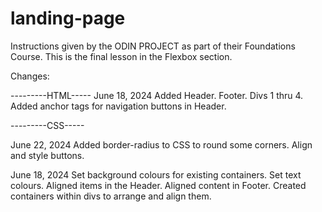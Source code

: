 # landing-page

Instructions given by the ODIN PROJECT as part of their Foundations Course.
This is the final lesson in the Flexbox section.

Changes:

---------HTML-----
June 18, 2024
Added Header. Footer. Divs 1 thru 4.
Added anchor tags for navigation buttons in Header.

---------CSS-----

June 22, 2024
Added border-radius to CSS to round some corners.
Align and style buttons.


June 18, 2024
Set background colours for existing containers.
Set text colours.
Aligned items in the Header.
Aligned content in Footer.
Created containers within divs to arrange and align them.